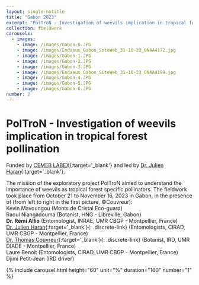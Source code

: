 ```yaml
---
layout: single-notitle
title: "Gabon 2023"
excerpt: "PolTroN - Investigation of weevils implication in tropical forest pollination <br/>"
collection: fieldwork
carousels:
  - images:
    - image: /images/Gabon-0.JPG
    - image: /images/Endaeus_Gabon_SiteWeb_31-10-23_0N4A4172.jpg
    - image: /images/Gabon-1.JPG
    - image: /images/Gabon-2.JPG
    - image: /images/Gabon-3.JPG
    - image: /images/Endaeus_Gabon_SiteWeb_31-10-23_0N4A4199.jpg
    - image: /images/Gabon-4.JPG
    - image: /images/Gabon-5.JPG
    - image: /images/Gabon-6.JPG
number: 2
---
```

# PolTroN - Investigation of weevils implication in tropical forest pollination

Funded by [CEMEB LABEX](https://www.labex-cemeb.org/en){:target='_blank'} and led by [Dr. Julien Haran](https://julienharan.wixsite.com/jharan){:target='_blank'}.<br/>

The mission of the exploratory project PolTroN aimed to understand the importance of weevils as tropical forest specific pollinators. The fieldwork took place from October 21 to November 16, 2023 in Gabon, in the presence of (from left to right in the first picture, ©Couvreur):<br/>
Kevin Mavoungou (Monts de Cristal Eco-guard)<br/>
Raoul Niangadouma (Botanist, HNG - Libreville, Gabon)<br/>
**Dr. Rémi Allio** (Entomologist, INRAE, UMR CBGP - Montpellier, France)<br/>
[Dr. Julien Haran](https://julienharan.wixsite.com/jharan){:target='_blank'}{: .discrete-link} (Entomologists, CIRAD, UMR CBGP - Montpellier, France)<br/>
[Dr. Thomas Couvreur](http://www.couvreurlab.org){:target='_blank'}{: .discrete-link} (Botanist, IRD, UMR DIADE - Montpellier, France)<br/>
Laure Benoit (Entomologists, CIRAD, UMR CBGP - Montpellier, France)<br/>
Djimi Petit-Jean (IRD driver)<br/>


{% include carousel.html height="60" unit="%" duration="160" number="1" %}
